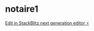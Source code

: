 # notaire1

[Edit in StackBlitz next generation editor ⚡️](https://stackblitz.com/~/github.com/fahdinho90/notaire1)